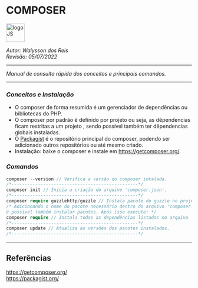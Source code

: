 # **COMPOSER**
<div>
<img src="https://seeklogo.com/images/C/composer-logo-41AA794AAD-seeklogo.com.png" alt="logoJS" width="50px"/> 
</div>


*Autor: Walysson dos Reis  
Revisão: 05/07/2022*

----------------------------------------------
*Manual de consulta rápida dos conceitos e principais comandos.*  

---------------------
### *Conceitos e Instalação* 
* O composer de forma resumida é um gerenciador de dependências ou bibliotecas do PHP.
* O composer por padrão é definido por projeto ou seja, as dêpendencias ficam restritas a um projeto
, sendo possível também ter dêpendencias globais instaladas.
* O [Packagist](https://packagist.org/) é o repositório principal do composer, podendo ser adicionado outros repositórios ou até mesmo criado.
* Instalação: baixe o composer e instale em <https://getcomposer.org/>.

### *Comandos* 
~~~PHP
composer --version // Verifica a versão do composer intalada.
/*------------------------------------------------*/
composer init // Inicia a criação do arquivo 'composer.json'.
/*------------------------------------------------*/
composer require guzzlehttp/guzzle // Instala pacote do guzzle no projeto.
/* Adicionando o nome do pacote necessário dentro do arquivo 'composer.json' no campo 'require'
é possivel também instalar pacotes. Após isso execute: */
composer require // Instala todas as dependências listadas no arquivo 'composer.json'.
/*------------------------------------------------*/
composer update // Atualiza as versões dos pacotes instalados.
/*------------------------------------------------*/
 ~~~
 
 --------
## Referências 
https://getcomposer.org/  
https://packagist.org/  


 

